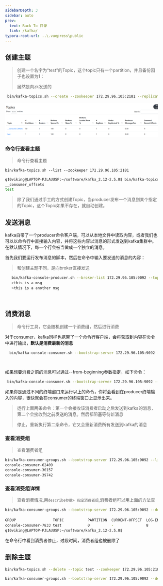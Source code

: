 ```yaml
---
sidebarDepth: 3
sidebar: auto
prev:
  text: Back To 目录
  link: /kafka/
typora-root-url: ..\.vuepress\public
---
```






## 创建主题

> 创建一个名字为“test”的Topic，这个topic只有一个partition，并且备份因子也设置为1：
>
> 居然是向zk发送的

```sh
 bin/kafka-topics.sh --create --zookeeper 172.29.96.105:2181 --replication-factor 1 --partitions 1 --topic test
```

![image-20230422130723654](/images/kafka/image-20230422130723654.png)



### 命令行查看主题

> 命令行查看主题

```
bin/kafka-topics.sh --list --zookeeper 172.29.96.105:2181
```

```sh
q10viking@LAPTOP-PJLAUUSP:~/software/kafka_2.12-2.5.0$ bin/kafka-topics.sh --list --zookeeper 172.29.96.105:2181
__consumer_offsets
test
```

> 除了我们通过手工的方式创建Topic，当producer发布一个消息到某个指定的Topic，这个Topic如果不存在，就自动创建。





## **发送消息**

kafka自带了一个producer命令客户端，可以从本地文件中读取内容，或者我们也可以以命令行中直接输入内容，并将这些内容以消息的形式发送到kafka集群中。在默认情况下，每一个行会被当做成一个独立的消息。

首先我们要运行发布消息的脚本，然后在命令中输入要发送的消息的内容：

 

> 和创建主题不同，是向broker直接发送

```sh
   bin/kafka-console-producer.sh --broker-list 172.29.96.105:9092 --topic test  
   >this is a msg 
   >this is a another msg       
```

​     



## **消费消息**

> 命令行工具，它会随机创建一个消费组，然后进行消费

对于consumer，kafka同样也携带了一个命令行客户端，会将获取到内容在命令中进行输出，**默认是消费最新的消息**

```sh
  bin/kafka-console-consumer.sh --bootstrap-server 172.29.96.105:9092 --topic test 
```

​                

如果想要消费之前的消息可以通过--from-beginning参数指定，如下命令：

```sh
 bin/kafka-console-consumer.sh --bootstrap-server 172.29.96.105:9092 --from-beginning --topic test        
```

  如果你是通过不同的终端窗口来运行以上的命令，你将会看到在producer终端输入的内容，很快就会在consumer的终端窗口上显示出来。

> 运行上面两条命令：第一个会接收该消费者启动之后发送到kafka的消息，第二个会接收到之前发送的消息。然后都阻塞等待新消息
>
> 停止，重新执行第二条命令，它又会重新消费所有发送到kafka的消息



### 查看消费组

> 查看消费者组

```sh
bin/kafka-consumer-groups.sh --bootstrap-server 172.29.96.105:9092 --list
console-consumer-62409
console-consumer-30157
console-consumer-39742
```

### 查看消费组详情

> 查看消费情况,用`describe参数+ 指定消费者组`,消费者组可以用上面的方法查

```sh
bin/kafka-consumer-groups.sh --bootstrap-server 172.29.96.105:9092 --describe --group console-consumer-39742

GROUP                 TOPIC           PARTITION  CURRENT-OFFSET  LOG-END-OFFSET  LAG             CONSUMER-ID                                                           HOST            CLIENT-ID
console-consumer-7833 test            0          -               8               -               consumer-console-consumer-7833-1-af2bb035-e273-43a3-999a-65c7e63b3dc1 /172.29.96.105  consumer-console-consumer-7833-1
q10viking@LAPTOP-PJLAUUSP:~/software/kafka_2.12-2.5.0$
```



在命令行中看到消费者停止，过段时间，消费者组也被删除了



## **删除主题**

```sh
bin/kafka-topics.sh --delete --topic test --zookeeper 172.29.96.105:2181
```





```sh
bin/kafka-consumer-groups.sh --bootstrap-server 172.29.96.105:9092 --delete --group hzz-group
```


